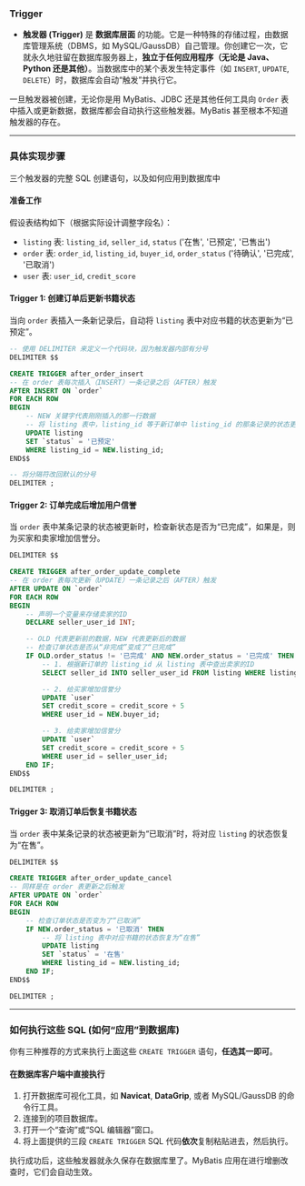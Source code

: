 ### **Trigger**



*   **触发器 (Trigger)** 是 **数据库层面** 的功能。它是一种特殊的存储过程，由数据库管理系统（DBMS，如 MySQL/GaussDB）自己管理。你创建它一次，它就永久地驻留在数据库服务器上，**独立于任何应用程序（无论是 Java、Python 还是其他）**。当数据库中的某个表发生特定事件（如 `INSERT`, `UPDATE`, `DELETE`）时，数据库会自动“触发”并执行它。



一旦触发器被创建，无论你是用 MyBatis、JDBC 还是其他任何工具向 `Order` 表中插入或更新数据，数据库都会自动执行这些触发器。MyBatis 甚至根本不知道触发器的存在。

---

### **具体实现步骤**

三个触发器的完整 SQL 创建语句，以及如何应用到数据库中

#### **准备工作**

假设表结构如下（根据实际设计调整字段名）：

*   `listing` 表: `listing_id`, `seller_id`, `status` ('在售', '已预定', '已售出')
*   `order` 表: `order_id`, `listing_id`, `buyer_id`, `order_status` ('待确认', '已完成', '已取消')
*   `user` 表: `user_id`, `credit_score`

#### **Trigger 1: 创建订单后更新书籍状态**

当向 `order` 表插入一条新记录后，自动将 `listing` 表中对应书籍的状态更新为“已预定”。

```sql
-- 使用 DELIMITER 来定义一个代码块，因为触发器内部有分号
DELIMITER $$

CREATE TRIGGER after_order_insert
-- 在 order 表每次插入（INSERT）一条记录之后（AFTER）触发
AFTER INSERT ON `order`
FOR EACH ROW
BEGIN
    -- NEW 关键字代表刚刚插入的那一行数据
    -- 将 listing 表中，listing_id 等于新订单中 listing_id 的那条记录的状态更新
    UPDATE listing
    SET `status` = '已预定'
    WHERE listing_id = NEW.listing_id;
END$$

-- 将分隔符改回默认的分号
DELIMITER ;
```

#### **Trigger 2: 订单完成后增加用户信誉**

当 `order` 表中某条记录的状态被更新时，检查新状态是否为“已完成”，如果是，则为买家和卖家增加信誉分。

```sql
DELIMITER $$

CREATE TRIGGER after_order_update_complete
-- 在 order 表每次更新（UPDATE）一条记录之后（AFTER）触发
AFTER UPDATE ON `order`
FOR EACH ROW
BEGIN
    -- 声明一个变量来存储卖家的ID
    DECLARE seller_user_id INT;

    -- OLD 代表更新前的数据，NEW 代表更新后的数据
    -- 检查订单状态是否从“非完成”变成了“已完成”
    IF OLD.order_status != '已完成' AND NEW.order_status = '已完成' THEN
        -- 1. 根据新订单的 listing_id 从 listing 表中查出卖家的ID
        SELECT seller_id INTO seller_user_id FROM listing WHERE listing_id = NEW.listing_id;

        -- 2. 给买家增加信誉分
        UPDATE `user`
        SET credit_score = credit_score + 5
        WHERE user_id = NEW.buyer_id;

        -- 3. 给卖家增加信誉分
        UPDATE `user`
        SET credit_score = credit_score + 5
        WHERE user_id = seller_user_id;
    END IF;
END$$

DELIMITER ;
```

#### **Trigger 3: 取消订单后恢复书籍状态**

当 `order` 表中某条记录的状态被更新为“已取消”时，将对应 `listing` 的状态恢复为“在售”。

```sql
DELIMITER $$

CREATE TRIGGER after_order_update_cancel
-- 同样是在 order 表更新之后触发
AFTER UPDATE ON `order`
FOR EACH ROW
BEGIN
    -- 检查订单状态是否变为了“已取消”
    IF NEW.order_status = '已取消' THEN
        -- 将 listing 表中对应书籍的状态恢复为“在售”
        UPDATE listing
        SET `status` = '在售'
        WHERE listing_id = NEW.listing_id;
    END IF;
END$$

DELIMITER ;
```

---

### **如何执行这些 SQL (如何“应用”到数据库)**

你有三种推荐的方式来执行上面这些 `CREATE TRIGGER` 语句，**任选其一即可**。

#### **在数据库客户端中直接执行**

1.  打开数据库可视化工具，如 **Navicat**, **DataGrip**, 或者 MySQL/GaussDB 的命令行工具。
2.  连接到的项目数据库。
3.  打开一个“查询”或“SQL 编辑器”窗口。
4.  将上面提供的三段 `CREATE TRIGGER` SQL 代码**依次**复制粘贴进去，然后执行。

执行成功后，这些触发器就永久保存在数据库里了。MyBatis 应用在进行增删改查时，它们会自动生效。

